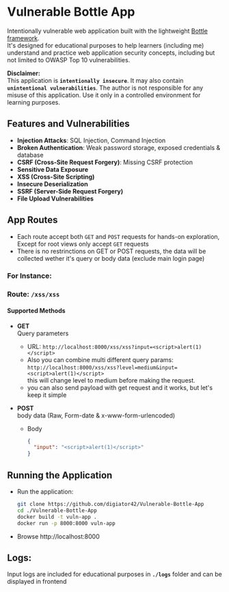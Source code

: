# Vulnerable Bottle App

Intentionally vulnerable web application built with the lightweight [Bottle framework](https://bottlepy.org/).   
It's designed for educational purposes to help learners (including me) understand and practice web application security concepts, including but not limited to OWASP Top 10 vulnerabilities.

**Disclaimer:**  
This application is **`intentionally insecure`**. It may also contain **`unintentional vulnerabilities`**. The author is not responsible for any misuse of this application. Use it only in a controlled environment for learning purposes.

## Features and Vulnerabilities

- **Injection Attacks**: SQL Injection, Command Injection
- **Broken Authentication**: Weak password storage, exposed credentials & database
- **CSRF (Cross-Site Request Forgery)**: Missing CSRF protection
- **Sensitive Data Exposure**
- **XSS (Cross-Site Scripting)**
- **Insecure Deserialization**
- **SSRF (Server-Side Request Forgery)**
- **File Upload Vulnerabilities**


## App Routes

- Each route accept both `GET` and `POST` requests for hands-on exploration, Except for root views only accept `GET` requests
- There is no restrinctions on GET or POST requests, the data will be collected wether it's query or body data (exclude main login page)

### For Instance:

### Route: `/xss/xss`   

#### **Supported Methods**
- **GET**  
Query parameters   
  - URL: `http://localhost:8000/xss/xss?input=<script>alert(1)</script>`   
  - Also you can combine multi different query params:  
  `http://localhost:8000/xss/xss?level=medium&input=<script>alert(1)</script>`  
  this will change level to medium before making the request.   
  - you can also send payload with get request and it works, but let's keep it simple

- **POST**  
body data (Raw, Form-date & x-www-form-urlencoded)  
  - Body
    ```json
    {
      "input": "<script>alert(1)</script>"
    }
    ```

## Running the Application   

- Run the application:
    ```bash
    git clone https://github.com/digiator42/Vulnerable-Bottle-App
    cd ./Vulnerable-Bottle-App
    docker build -t vuln-app .
    docker run -p 8000:8000 vuln-app
    ```

- Browse http://localhost:8000

## Logs:
Input logs are included for educational purposes in **`./logs`** folder and can be displayed in frontend
